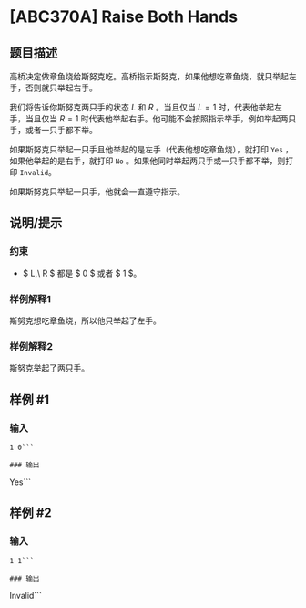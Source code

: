 # [ABC370A] Raise Both Hands

## 题目描述

高桥决定做章鱼烧给斯努克吃。高桥指示斯努克，如果他想吃章鱼烧，就只举起左手，否则就只举起右手。

我们将告诉你斯努克两只手的状态 $L$ 和 $R$ 。当且仅当 $L=1$ 时，代表他举起左手，当且仅当 $R=1$ 时代表他举起右手。他可能不会按照指示举手，例如举起两只手，或者一只手都不举。

如果斯努克只举起一只手且他举起的是左手（代表他想吃章鱼烧），就打印 ```Yes``` ，如果他举起的是右手，就打印 ```No``` 。如果他同时举起两只手或一只手都不举，则打印 ```Invalid```。

如果斯努克只举起一只手，他就会一直遵守指示。

## 说明/提示

### 约束

- $ L,\ R $ 都是 $ 0 $ 或者 $ 1 $。

### 样例解释1

斯努克想吃章鱼烧，所以他只举起了左手。

### 样例解释2

斯努克举起了两只手。

## 样例 #1

### 输入

```
1 0```

### 输出

```
Yes```

## 样例 #2

### 输入

```
1 1```

### 输出

```
Invalid```

